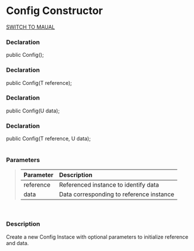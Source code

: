 [configbase]: ./../ConfigBase/ConfigBase.md
[manual]: ./manual.md

# Config Constructor
[SWITCH TO MAUAL][manual]

### Declaration
public Config();
### Declaration
public Config(T reference);
### Declaration
public Config(U data);
### Declaration
public Config(T reference, U data);
<br>
<br>

### Parameters
> | Parameter | Description
> | :-        | :-
> | reference | Referenced instance to identify data
> | data      | Data corresponding to reference instance
<br>

### Description
Create a new Config Instace with optional parameters to initialize reference and data.

<!--
```csharp

```
-->